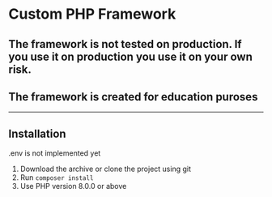 # Custom PHP Framework

## The framework is not tested on production. If you use it on production you use it on your own risk.
## The framework is created for education puroses
----
## Installation

.env is not implemented yet 
1. Download the archive or clone the project using git
2. Run `composer install`
3. Use PHP version 8.0.0 or above
